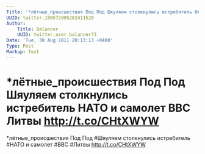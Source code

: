 ```yaml
---
Title: '*лётные_происшествия Под Под Шяуляем столкнулись истребитель НАТО и самолет ВВС Литвы http://t.co/CHtXWYW'
UUID: twitter.108572995282411520
Author:
    Title: Balancer
    UUID: twitter.user.balancer73
Date: 'Tue, 30 Aug 2011 20:13:13 +0400'
Type: Post
Markup: Text
---
```


# *лётные_происшествия Под Под Шяуляем столкнулись истребитель НАТО и самолет ВВС Литвы http://t.co/CHtXWYW

*лётные_происшествия Под Под #Шяуляем столкнулись
истребитель #НАТО и самолет #ВВС #Литвы http://t.co/CHtXWYW